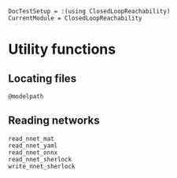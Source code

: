```@meta
DocTestSetup = :(using ClosedLoopReachability)
CurrentModule = ClosedLoopReachability
```

# Utility functions

## Locating files

```@docs
@modelpath
```

## Reading networks

```@docs
read_nnet_mat
read_nnet_yaml
read_nnet_onnx
read_nnet_sherlock
write_nnet_sherlock
```
